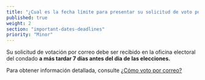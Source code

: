 ```yaml
---
title: "¿Cual es la fecha límite para presentar su solicitud de voto por correo?"
published: true
weight: 2
section: "important-dates-deadlines"
priority: "Minor"
---
```

Su solicitud de votación por correo debe ser recibido en la oficina electoral del condado **a más tardar 7 días antes del dia de las elecciones.**
  
Para obtener información detallada, consulte [¿Cómo voto por correo?](#menu-item-¿cómo-voto-por-correo)
